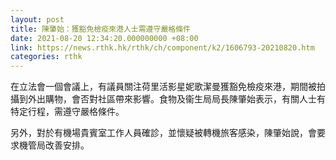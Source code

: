 ```yaml
---
layout: post
title: 陳肇始：獲豁免檢疫來港人士需遵守嚴格條件
date: 2021-08-20 12:34:20.000000000 +08:00
link: https://news.rthk.hk/rthk/ch/component/k2/1606793-20210820.htm
categories: rthk
---
```


在立法會一個會議上，有議員關注荷里活影星妮歌潔曼獲豁免檢疫來港，期間被拍攝到外出購物，會否對社區帶來影響。食物及衞生局局長陳肇始表示，有關人士有特定行程，需遵守嚴格條件。

另外，對於有機場貴賓室工作人員確診，並懷疑被轉機旅客感染，陳肇始說，會要求機管局改善安排。
